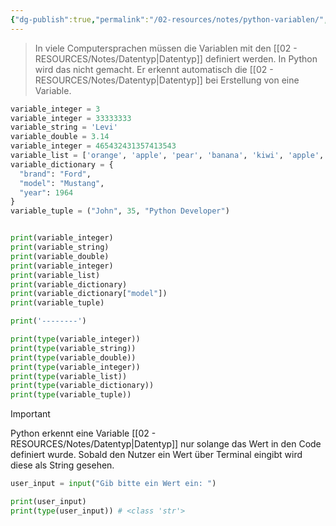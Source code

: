 ```yaml
---
{"dg-publish":true,"permalink":"/02-resources/notes/python-variablen/","tags":["code/python"],"noteIcon":"","updated":"2025-08-26T16:35:06.982+02:00"}
---
```


>In viele Computersprachen müssen die Variablen mit den [[02 - RESOURCES/Notes/Datentyp\|Datentyp]] definiert werden.
>In Python wird das nicht gemacht. Er erkennt automatisch die [[02 - RESOURCES/Notes/Datentyp\|Datentyp]] bei Erstellung von eine Variable. 

```python
variable_integer = 3
variable_integer = 33333333
variable_string = 'Levi'
variable_double = 3.14
variable_integer = 465432431357413543
variable_list = ['orange', 'apple', 'pear', 'banana', 'kiwi', 'apple', 'banana']
variable_dictionary = {  
  "brand": "Ford",
  "model": "Mustang",
  "year": 1964  
}
variable_tuple = ("John", 35, "Python Developer")


print(variable_integer)
print(variable_string)
print(variable_double)
print(variable_integer)
print(variable_list)
print(variable_dictionary)
print(variable_dictionary["model"])
print(variable_tuple)

print('--------')

print(type(variable_integer))
print(type(variable_string))
print(type(variable_double))
print(type(variable_integer))
print(type(variable_list))
print(type(variable_dictionary))
print(type(variable_tuple))
```

>[!important] 
>Python erkennt eine Variable [[02 - RESOURCES/Notes/Datentyp\|Datentyp]] nur solange das Wert in den Code definiert wurde.
>Sobald den Nutzer ein Wert über Terminal eingibt wird diese als String gesehen.

```python
user_input = input("Gib bitte ein Wert ein: ")

print(user_input)
print(type(user_input)) # <class 'str'>
```
